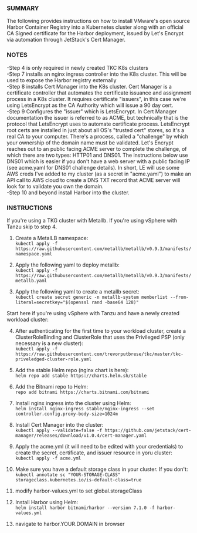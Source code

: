 ### SUMMARY ###
The following provides instructions on how to install VMware's open source Harbor Container Registry into a Kubernetes cluster along with an official CA Signed certificate for the Harbor deployment, issued by Let's Encrypt via automation through JetStack's Cert Manager.

### NOTES ###
-Step 4 is only required in newly created TKC K8s clusters  
-Step 7 installs an nginx ingress controller into the K8s cluster.  This will be used to expose the Harbor registry externally  
-Step 8 installs Cert Manager into the K8s cluster. Cert Manager is a certificate controller that automates the certificate issuance and assignment process in a K8s cluster.  It requires certificate "issuers", in this case we're using LetsEncrypt as the CA Authority which will issue a 90 day cert.  
-Step 9 Configures the "issuer" which is LetsEncrypt.  In Cert Manager documentation the issuer is referred to as ACME, but technically that is the protocol that LetsEncrypt uses to automate certificate process.  LetsEncrypt root certs are installed in just about all OS's "trusted cert" stores, so it's a real CA to your computer.  There's a process, called a "challenge" by which your ownership of the domain name must be validated.  Let's Encrypt reaches out to an public facing ACME server to complete the challenge, of which there are two types:  HTTP01 and DNS01.  The instructions below use DNS01 which is easier if you don't have a web server with a public facing IP (see acme.yaml for DNS01 challenge details).  In short, LE will use some AWS creds I've added to my cluster (as a secret in "acme.yaml") to make an API call to AWS cloud to create a DNS TXT record that ACME server will look for to validate you own the domain.  
-Step 10 and beyond install Harbor into the cluster.


### INSTRUCTIONS ###
If you're using a TKG cluster with Metallb.  If you're using vSphere with Tanzu skip to step 4.
  
1.   Create a MetalLB namespace:  
`kubectl apply -f https://raw.githubusercontent.com/metallb/metallb/v0.9.3/manifests/namespace.yaml`  

2.   Apply the following yaml to deploy metallb:  
 `kubectl apply -f https://raw.githubusercontent.com/metallb/metallb/v0.9.3/manifests/metallb.yaml`  
 
3.   Apply the following yaml to create a metallb secret:  
`kubectl create secret generic -n metallb-system memberlist --from-literal=secretkey="$(openssl rand -base64 128)"`  
  
Start here if you're using vSphere with Tanzu and have a newly created workload cluster:

4.   After authenticating for the first time to your workload cluster, create a ClusterRoleBinding and ClusterRole that uses the Privileged PSP (only necessary is a new cluster):  
`kubectl apply -f https://raw.githubusercontent.com/trevorputbrese/tkc/master/tkc-priveledged-cluster-role.yaml`    <br />

5.   Add the stable Helm repo (nginx chart is here):  
`helm repo add stable https://charts.helm.sh/stable`  

6.   Add the Bitnami repo to Helm:  
`repo add bitnami https://charts.bitnami.com/bitnami`

7.   Install nginx ingress into the cluster using Helm:  
`helm install nginx-ingress stable/nginx-ingress --set controller.config.proxy-body-size=1024m`

8.   Install Cert Manager into the cluster:  
`kubectl apply --validate=false -f https://github.com/jetstack/cert-manager/releases/download/v1.0.4/cert-manager.yaml`

9.   Apply the acme.yml (it will need to be edited with your credentials) to create the secret, certificate, and issuer resource in yoru cluster:  
`kubectl apply -f acme.yml`

10.  Make sure you have a default storage class in your cluster.  If you don't:  
`kubectl annotate sc "YOUR-STORAGE-CLASS" storageclass.kubernetes.io/is-default-class=true`

11.  modify harbor-values.yml to set global.storageClass  

12.  Install Harbor using Helm:  
`helm install harbor bitnami/harbor --version 7.1.0 -f harbor-values.yml`

13.  navigate to harbor.YOUR.DOMAIN in browser
